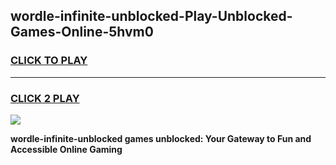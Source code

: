 
## wordle-infinite-unblocked-Play-Unblocked-Games-Online-5hvm0
<h3>
<a href="https://premium76.site?title=wordle-infinite-unblocked&ref=25A">CLICK TO PLAY</a></h3>
<hr>

<h3>
<a href="https://premium76.site?title=wordle-infinite-unblocked&ref=25A">CLICK 2 PLAY</a>
  
</h3>

<a href="https://premium76.site?title=wordle-infinite-unblocked&ref=25A"><img src="https://clearcache.store/games.png"></a>


**wordle-infinite-unblocked games unblocked: Your Gateway to Fun and Accessible Online Gaming**
